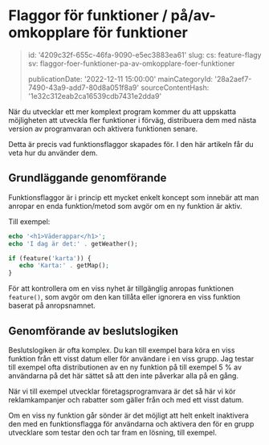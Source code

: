 Flaggor för funktioner / på/av-omkopplare för funktioner
========================================================

> id: '4209c32f-655c-46fa-9090-e5ec3883ea61'
> slug:
> 	cs: feature-flagy
> 	sv: flaggor-foer-funktioner-pa-av-omkopplare-foer-funktioner
> 
> publicationDate: '2022-12-11 15:00:00'
> mainCategoryId: '28a2aef7-7490-43a9-add7-80d8a051f8a9'
> sourceContentHash: '1e32c312eab2ca16539cdb7431e2dda9'

När du utvecklar ett mer komplext program kommer du att uppskatta möjligheten att utveckla fler funktioner i förväg, distribuera dem med nästa version av programvaran och aktivera funktionen senare.

Detta är precis vad funktionsflaggor skapades för. I den här artikeln får du veta hur du använder dem.

Grundläggande genomförande
---------------------

Funktionsflaggor är i princip ett mycket enkelt koncept som innebär att man anropar en enda funktion/metod som avgör om en ny funktion är aktiv.

Till exempel:

```php
echo '<h1>Väderappar</h1>';
echo 'I dag är det:' . getWeather();

if (feature('karta')) {
   echo 'Karta:' . getMap();
}
```

För att kontrollera om en viss nyhet är tillgänglig anropas funktionen `feature()`, som avgör om den kan tillåta eller ignorera en viss funktion baserat på anropsnamnet.

Genomförande av beslutslogiken
-------------------------------

Beslutslogiken är ofta komplex. Du kan till exempel bara köra en viss funktion från ett visst datum eller för användare i en viss grupp. Jag testar till exempel ofta distributionen av en ny funktion på till exempel 5 % av användarna på det här sättet så att den inte påverkar alla på en gång.

När vi till exempel utvecklar företagsprogramvara är det så här vi kör reklamkampanjer och rabatter som gäller från och med ett visst datum.

Om en viss ny funktion går sönder är det möjligt att helt enkelt inaktivera den med en funktionsflagga för användarna och aktivera den för en grupp utvecklare som testar den och tar fram en lösning, till exempel.
